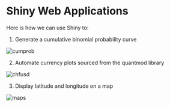 # Shiny Web Applications

Here is how we can use Shiny to:

1. Generate a cumulative binomial probability curve

![cumprob](https://github.com/MGCodesandStats/shiny-web-apps/blob/master/cumprob.png)

2. Automate currency plots sourced from the quantmod library

![chfusd](https://github.com/MGCodesandStats/shiny-web-apps/blob/master/chfusd.png)

3. Display latitude and longitude on a map

![maps](https://github.com/MGCodesandStats/shiny-web-apps/blob/master/map.png)
